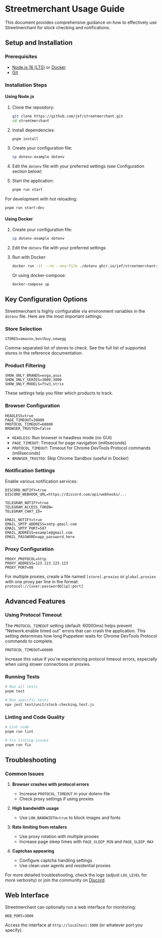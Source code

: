 # Streetmerchant Usage Guide

This document provides comprehensive guidance on how to effectively use Streetmerchant for stock checking and notifications.

## Setup and Installation

### Prerequisites

- [Node.js 16 (LTS)](https://nodejs.org/en/) or [Docker](https://docs.docker.com/get-docker/)
- [Git](https://git-scm.com/)

### Installation Steps

#### Using Node.js

1. Clone the repository:
   ```bash
   git clone https://github.com/jef/streetmerchant.git
   cd streetmerchant
   ```

2. Install dependencies:
   ```bash
   pnpm install
   ```

3. Create your configuration file:
   ```bash
   cp dotenv-example dotenv
   ```

4. Edit the `dotenv` file with your preferred settings (see Configuration section below)

5. Start the application:
   ```bash
   pnpm run start
   ```

For development with hot reloading:
```bash
pnpm run start:dev
```

#### Using Docker

1. Create your configuration file:
   ```bash
   cp dotenv-example dotenv
   ```

2. Edit the `dotenv` file with your preferred settings

3. Run with Docker:
   ```bash
   docker run -it --rm --env-file ./dotenv ghcr.io/jef/streetmerchant:latest
   ```

   Or using docker-compose:
   ```bash
   docker-compose up
   ```

## Key Configuration Options

Streetmerchant is highly configurable via environment variables in the `dotenv` file. Here are the most important settings:

### Store Selection

```
STORES=amazon,bestbuy,newegg
```

Comma-separated list of stores to check. See the full list of supported stores in the reference documentation.

### Product Filtering

```
SHOW_ONLY_BRANDS=evga,asus
SHOW_ONLY_SERIES=3080,3090
SHOW_ONLY_MODELS=ftw3,strix
```

These settings help you filter which products to track.

### Browser Configuration

```
HEADLESS=true
PAGE_TIMEOUT=30000
PROTOCOL_TIMEOUT=60000
BROWSER_TRUSTED=false
```

- `HEADLESS`: Run browser in headless mode (no GUI)
- `PAGE_TIMEOUT`: Timeout for page navigation (milliseconds)
- `PROTOCOL_TIMEOUT`: Timeout for Chrome DevTools Protocol commands (milliseconds)
- `BROWSER_TRUSTED`: Skip Chrome Sandbox (useful in Docker)

### Notification Settings

Enable various notification services:

```
DISCORD_NOTIFY=true
DISCORD_WEBHOOK_URL=https://discord.com/api/webhooks/...

TELEGRAM_NOTIFY=true
TELEGRAM_ACCESS_TOKEN=
TELEGRAM_CHAT_ID=

EMAIL_NOTIFY=true
EMAIL_SMTP_ADDRESS=smtp.gmail.com
EMAIL_SMTP_PORT=587
EMAIL_ADDRESS=example@gmail.com
EMAIL_PASSWORD=app_password_here
```

### Proxy Configuration

```
PROXY_PROTOCOL=http
PROXY_ADDRESS=123.123.123.123
PROXY_PORT=80
```

For multiple proxies, create a file named `[store].proxies` or `global.proxies` with one proxy per line in the format: `protocol://[user:password@]ip[:port]`

## Advanced Features

### Using Protocol Timeout

The `PROTOCOL_TIMEOUT` setting (default: 60000ms) helps prevent "Network.enable timed out" errors that can crash the application. This setting determines how long Puppeteer waits for Chrome DevTools Protocol commands to complete.

```
PROTOCOL_TIMEOUT=60000
```

Increase this value if you're experiencing protocol timeout errors, especially when using slower connections or proxies.

### Running Tests

```bash
# Run all tests
pnpm test

# Run specific tests
npx jest test/unit/stock-checking.test.js
```

### Linting and Code Quality

```bash
# Lint code
pnpm run lint

# Fix linting issues
pnpm run fix
```

## Troubleshooting

### Common Issues

1. **Browser crashes with protocol errors**
   - Increase `PROTOCOL_TIMEOUT` in your dotenv file
   - Check proxy settings if using proxies

2. **High bandwidth usage**
   - Use `LOW_BANDWIDTH=true` to block images and fonts

3. **Rate limiting from retailers**
   - Use proxy rotation with multiple proxies
   - Increase page sleep times with `PAGE_SLEEP_MIN` and `PAGE_SLEEP_MAX`

4. **Captchas appearing**
   - Configure captcha handling settings
   - Use clean user agents and residential proxies

For more detailed troubleshooting, check the logs (adjust `LOG_LEVEL` for more verbosity) or join the community on [Discord](https://discord.gg/gbVY4vB9JF).

## Web Interface

Streetmerchant can optionally run a web interface for monitoring:

```
WEB_PORT=3000
```

Access the interface at `http://localhost:3000` (or whatever port you specify).